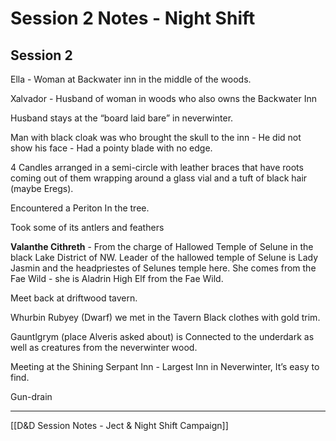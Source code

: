 
# Session 2 Notes - Night Shift
## Session 2

Ella - Woman at Backwater inn in the middle of the woods.

Xalvador - Husband of woman in woods who also owns the Backwater Inn

Husband stays at the “board laid bare” in neverwinter.

Man with black cloak was who brought the skull to the inn - He did not show his face - Had a pointy blade with no edge.

4 Candles arranged in a semi-circle with leather braces that have roots coming out of them wrapping around a glass vial and a tuft of black hair (maybe Eregs).

Encountered a Periton In the tree.

Took some of its antlers and feathers

**Valanthe Cithreth** - From the charge of Hallowed Temple of Selune in the black Lake District of NW. Leader of the hallowed temple of Selune is Lady Jasmin and the headpriestes of Selunes temple here. She comes from the Fae Wild - she is Aladrin High Elf from the Fae Wild.

Meet back at driftwood tavern.

Whurbin Rubyey (Dwarf) we met in the Tavern Black clothes with gold trim.

Gauntlgrym (place Alveris asked about) is Connected to the underdark as well as creatures from the neverwinter wood.

Meeting at the Shining Serpant Inn - Largest Inn in Neverwinter, It’s easy to find.

Gun-drain

---
[[D&D Session Notes - Ject & Night Shift Campaign]]